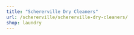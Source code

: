 ```yaml
---
title: "Schererville Dry Cleaners"
url: /schererville/schererville-dry-cleaners/
shop: laundry
---
```

